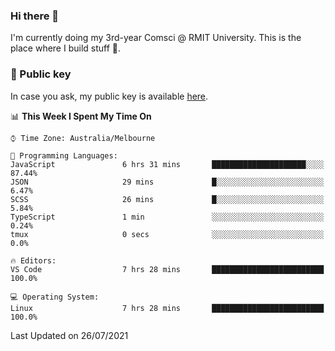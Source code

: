 ### Hi there 👋

I'm currently doing my 3rd-year Comsci @ RMIT University. This is the place where I build stuff 👀. 

### 🔑 Public key

In case you ask, my public key is available [here](https://public.auspham.dev/).

<!--START_SECTION:waka-->
📊 **This Week I Spent My Time On** 

```text
⌚︎ Time Zone: Australia/Melbourne

💬 Programming Languages: 
JavaScript               6 hrs 31 mins       █████████████████████░░░░   87.44% 
JSON                     29 mins             █░░░░░░░░░░░░░░░░░░░░░░░░   6.47% 
SCSS                     26 mins             █░░░░░░░░░░░░░░░░░░░░░░░░   5.84% 
TypeScript               1 min               ░░░░░░░░░░░░░░░░░░░░░░░░░   0.24% 
tmux                     0 secs              ░░░░░░░░░░░░░░░░░░░░░░░░░   0.0%

🔥 Editors: 
VS Code                  7 hrs 28 mins       █████████████████████████   100.0%

💻 Operating System: 
Linux                    7 hrs 28 mins       █████████████████████████   100.0%

```


 Last Updated on 26/07/2021
<!--END_SECTION:waka-->

<!--
**rockmanvnx6/rockmanvnx6** is a ✨ _special_ ✨ repository because its `README.md` (this file) appears on your GitHub profile.

Here are some ideas to get you started:

- 🔭 I’m currently working on ...
- 🌱 I’m currently learning ...
- 👯 I’m looking to collaborate on ...
- 🤔 I’m looking for help with ...
- 💬 Ask me about ...
- 📫 How to reach me: ...
- 😄 Pronouns: ...
- ⚡ Fun fact: ...
-->
